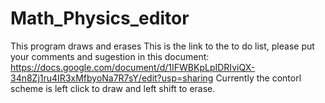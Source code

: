 # Math_Physics_editor
This program draws and erases
This is the link to the to do list, please put your comments and sugestion in this document:
https://docs.google.com/document/d/1IFWBKpLpIDRIviQX-34n8Zj1ru4IR3xMfbyoNa7R7sY/edit?usp=sharing
Currently the contorl scheme is left click to draw and left shift to erase.
